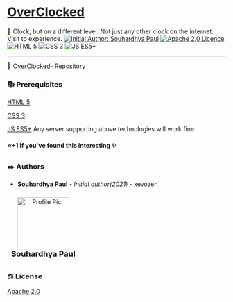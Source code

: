 # [OverClocked](https://xevozen.github.io/OverClocked/) 
:pushpin: Clock, but on a different level. Not just any other clock on the internet. Visit to experience.
[![Initial Author: Souhardhya Paul](https://img.shields.io/badge/Initial%20Author-Souhardhya%20Paul-red)](https://github.com/xevozen) [![Apache 2.0 Licence](https://img.shields.io/badge/license-Apache%202.0-green)](https://choosealicense.com/licenses/apache-2.0/) ![HTML 5](https://img.shields.io/badge/html-5-orange) ![CSS 3](https://img.shields.io/badge/css-3-blue) ![JS ES5+](https://img.shields.io/badge/js-ES5%2B-yellow)

-------------

 :crown: [OverClocked- Repository](https://github.com/xevozen/OverClocked.git "View Repository")
<!-- 
### Website Demo
![Website Demo](media/DEMO.gif) -->

### :books: Prerequisites
[HTML 5](https://en.wikipedia.org/wiki/HTML5)

[CSS 3](https://en.wikipedia.org/wiki/CSS)

[JS ES5+](#)
Any server supporting above technologies will work fine.

#### :star:+1 If you've found this interesting :sparkles:

### :black_nib: Authors
  - **Souhardhya Paul** - *Initial author(2021)* - [xevozen](https://github.com/xevozen)

<div style="display: inline-block; width: 150px; padding: 5px; margin: 3px;">
	<center>
		<img src="https://avatars0.githubusercontent.com/u/47949303?s=460&v=4" alt="Profile Pic" width="120px">
		<br>
		<label style="font-size: 18px; font-weight: bold;">Souhardhya Paul</label>
		<br>
	</center>
</div>

### :balance_scale: License
[Apache 2.0](https://choosealicense.com/licenses/apache-2.0/)

